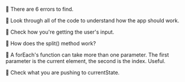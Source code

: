 🎁 There are 6 errors to find.

🎁 Look through all of the code to understand how the app should work.

🎁 Check how you're getting the user's input.

🎁 How does the split() method work?

🎁 A forEach's function can take more than one parameter. The first parameter is the current element, the second is the index. Useful.

🎁 Check what you are pushing to currentState.